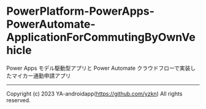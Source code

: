 # PowerPlatform-PowerApps-PowerAutomate-ApplicationForCommutingByOwnVehicle

Power Apps モデル駆動型アプリと Power Automate クラウドフローで実装したマイカー通勤申請アプリ

---

Copyright (c) 2023 YA-androidapp(https://github.com/yzkn) All rights reserved.
